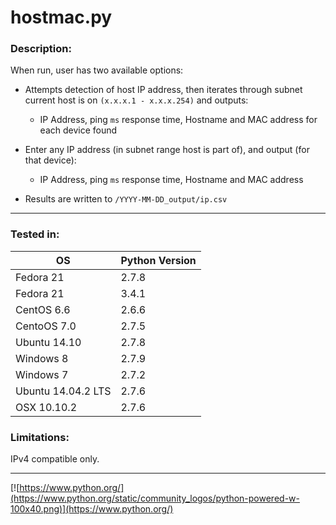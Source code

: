 # hostmac.py

### Description:

When run, user has two available options: 

* Attempts detection of host IP address, then iterates through subnet current host is on ```(x.x.x.1 - x.x.x.254)``` and outputs:
  *  IP Address, ping ```ms``` response time, Hostname and MAC address for each device found
 
* Enter any IP address (in subnet range host is part of), and output (for that device):
  * IP Address, ping ```ms``` response time, Hostname and MAC address
 

* Results are written to ```/YYYY-MM-DD_output/ip.csv```

___

### Tested in:

OS | Python Version
--- | ---
Fedora 21 | 2.7.8
Fedora 21 | 3.4.1
CentOS 6.6 | 2.6.6
CentoOS 7.0 | 2.7.5
Ubuntu 14.10 | 2.7.8
Windows 8 | 2.7.9 
Windows 7 | 2.7.2
Ubuntu 14.04.2 LTS | 2.7.6
OSX 10.10.2 | 2.7.6

### Limitations:

IPv4 compatible only.    

___
[![https://www.python.org/](https://www.python.org/static/community_logos/python-powered-w-100x40.png)](https://www.python.org/)
